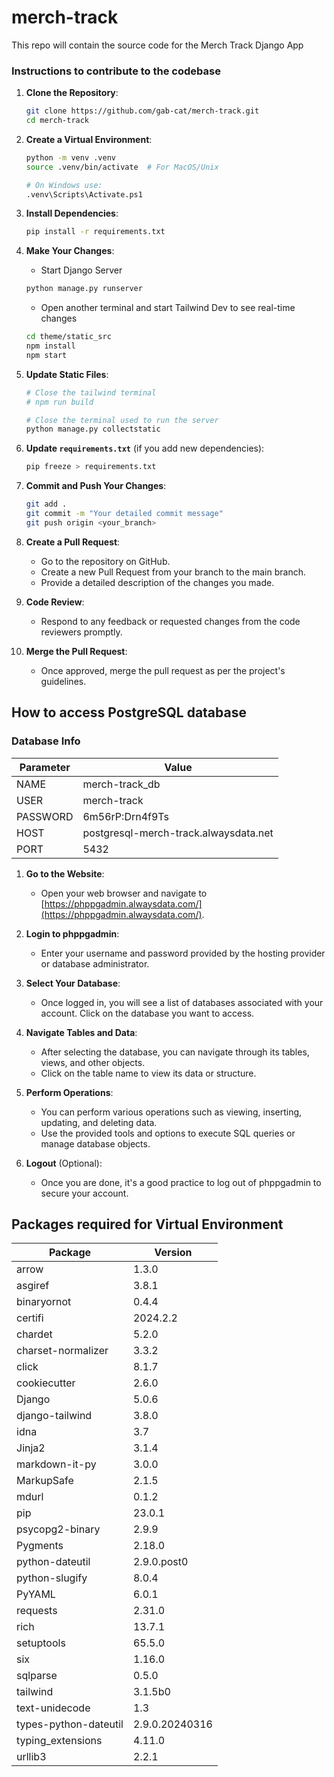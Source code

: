 # merch-track
This repo will contain the source code for the Merch Track Django App

### Instructions to contribute to the codebase

1. **Clone the Repository**:
    ```bash
    git clone https://github.com/gab-cat/merch-track.git
    cd merch-track
    ```

2. **Create a Virtual Environment**:
    ```bash
    python -m venv .venv
    source .venv/bin/activate  # For MacOS/Unix
    
    # On Windows use:
    .venv\Scripts\Activate.ps1
    ```

3. **Install Dependencies**:
    ```bash
    pip install -r requirements.txt
    ```

4. **Make Your Changes**:
    - Start Django Server 
    ```bash
    python manage.py runserver
    ```

    - Open another terminal and start Tailwind Dev to see real-time changes
    ```bash
    cd theme/static_src
    npm install
    npm start
    ```

5. **Update Static Files**:
    ```bash
    # Close the tailwind terminal
    # npm run build

    # Close the terminal used to run the server
    python manage.py collectstatic
    ```

5. **Update `requirements.txt`** (if you add new dependencies):
    ```bash
    pip freeze > requirements.txt
    ```

6. **Commit and Push Your Changes**:
    ```bash
    git add .
    git commit -m "Your detailed commit message"
    git push origin <your_branch>
    ```

7. **Create a Pull Request**:
    - Go to the repository on GitHub.
    - Create a new Pull Request from your branch to the main branch.
    - Provide a detailed description of the changes you made.

9. **Code Review**:
    - Respond to any feedback or requested changes from the code reviewers promptly.

10. **Merge the Pull Request**:
    - Once approved, merge the pull request as per the project's guidelines.


## How to access PostgreSQL database

### Database Info


| Parameter  | Value                                  |
|------------|----------------------------------------|
| NAME       | merch-track_db                         |
| USER       | merch-track                            |
| PASSWORD   | 6m56rP:Drn4f9Ts                       |
| HOST       | postgresql-merch-track.alwaysdata.net |
| PORT       | 5432                                   |



1. **Go to the Website**:
   - Open your web browser and navigate to [https://phppgadmin.alwaysdata.com/](https://phppgadmin.alwaysdata.com/).

2. **Login to phppgadmin**:
   - Enter your username and password provided by the hosting provider or database administrator.

3. **Select Your Database**:
   - Once logged in, you will see a list of databases associated with your account. Click on the database you want to access.

4. **Navigate Tables and Data**:
   - After selecting the database, you can navigate through its tables, views, and other objects.
   - Click on the table name to view its data or structure.

5. **Perform Operations**:
   - You can perform various operations such as viewing, inserting, updating, and deleting data.
   - Use the provided tools and options to execute SQL queries or manage database objects.

6. **Logout** (Optional):
   - Once you are done, it's a good practice to log out of phppgadmin to secure your account.

## Packages required for Virtual Environment
| Package               | Version             |
|-----------------------|---------------------|
| arrow                 | 1.3.0               |
| asgiref               | 3.8.1               |
| binaryornot           | 0.4.4               |
| certifi               | 2024.2.2            |
| chardet               | 5.2.0               |
| charset-normalizer    | 3.3.2               |
| click                 | 8.1.7               |
| cookiecutter          | 2.6.0               |
| Django                | 5.0.6               |
| django-tailwind       | 3.8.0               |
| idna                  | 3.7                 |
| Jinja2                | 3.1.4               |
| markdown-it-py        | 3.0.0               |
| MarkupSafe            | 2.1.5               |
| mdurl                 | 0.1.2               |
| pip                   | 23.0.1              |
| psycopg2-binary       | 2.9.9               |
| Pygments              | 2.18.0              |
| python-dateutil       | 2.9.0.post0         |
| python-slugify        | 8.0.4               |
| PyYAML                | 6.0.1               |
| requests              | 2.31.0              |
| rich                  | 13.7.1              |
| setuptools            | 65.5.0              |
| six                   | 1.16.0              |
| sqlparse              | 0.5.0               |
| tailwind              | 3.1.5b0             |
| text-unidecode        | 1.3                 |
| types-python-dateutil | 2.9.0.20240316      |
| typing_extensions     | 4.11.0              |
| urllib3               | 2.2.1               |
